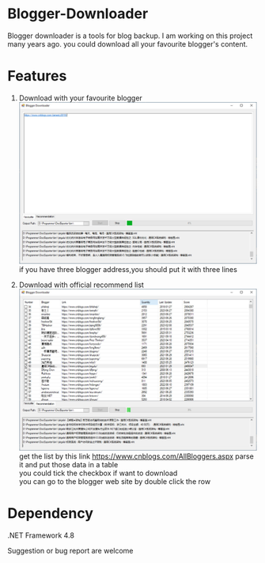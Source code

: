 # Blogger-Downloader
Blogger downloader is a tools for blog backup. I am working on this project many years ago. you could download all your favourite blogger's content.

# Features
1. Download with your favourite blogger  </br>
![Favourite](https://github.com/EnterpriseSolution/Blogger-Downloader/blob/main/Favourite.jpg)  </br>
if you have three blogger address,you should put it with three lines

2. Download with official recommend list </br>
![Recommendation](https://github.com/EnterpriseSolution/Blogger-Downloader/blob/main/Recommendation.jpg)  </br>
get the list by this link https://www.cnblogs.com/AllBloggers.aspx  parse it and put those data in a table </br>
you could tick the checkbox if want to download </br>
you can go to the blogger web site by double click the row </br>

# Dependency
.NET Framework 4.8

Suggestion or bug report are welcome
